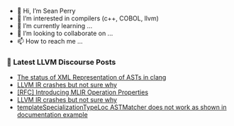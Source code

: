 - 👋 Hi, I’m Sean Perry
- 👀 I’m interested in compilers (c++, COBOL, llvm)
- 🌱 I’m currently learning ...
- 💞️ I’m looking to collaborate on ...
- 📫 How to reach me ...

<!---
s66perry/s66perry is a ✨ special ✨ repository because its `README.md` (this file) appears on your GitHub profile.
You can click the Preview link to take a look at your changes.
--->
### 📕 Latest LLVM Discourse Posts

<!-- DISCOURSE-LLVM:START -->
- [The status of XML Representation of ASTs in clang](https://discourse.llvm.org/t/the-status-of-xml-representation-of-asts-in-clang/70130#post_1)
- [LLVM IR crashes but not sure why](https://discourse.llvm.org/t/llvm-ir-crashes-but-not-sure-why/70128#post_2)
- [[RFC] Introducing MLIR Operation Properties](https://discourse.llvm.org/t/rfc-introducing-mlir-operation-properties/67846#post_16)
- [LLVM IR crashes but not sure why](https://discourse.llvm.org/t/llvm-ir-crashes-but-not-sure-why/70128#post_1)
- [templateSpecializationTypeLoc ASTMatcher does not work as shown in documentation example](https://discourse.llvm.org/t/templatespecializationtypeloc-astmatcher-does-not-work-as-shown-in-documentation-example/67483#post_3)
<!-- DISCOURSE-LLVM:END -->
